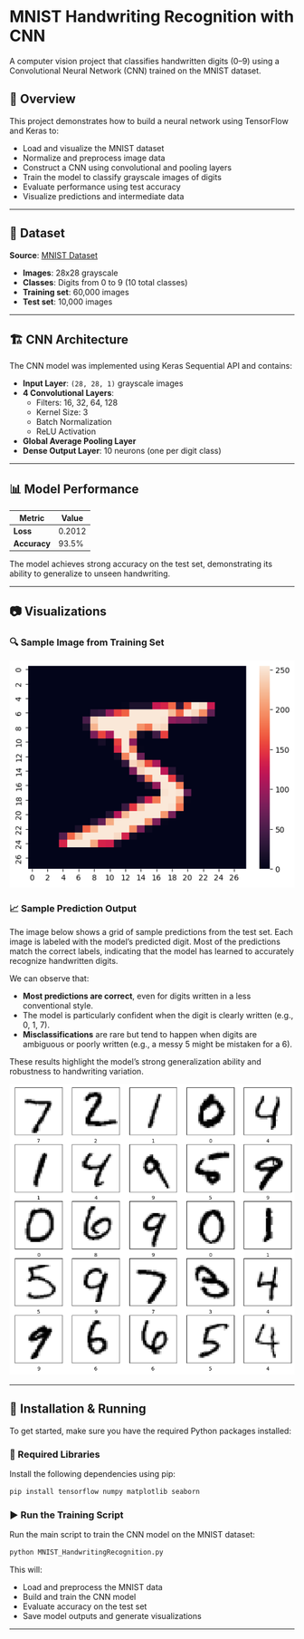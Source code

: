# MNIST Handwriting Recognition with CNN

A computer vision project that classifies handwritten digits (0–9) using a Convolutional Neural Network (CNN) trained on the MNIST dataset. 

## 🧠 Overview

This project demonstrates how to build a neural network using TensorFlow and Keras to:

- Load and visualize the MNIST dataset
- Normalize and preprocess image data
- Construct a CNN using convolutional and pooling layers
- Train the model to classify grayscale images of digits
- Evaluate performance using test accuracy
- Visualize predictions and intermediate data

---

## 📁 Dataset

**Source**: [MNIST Dataset](https://www.kaggle.com/datasets/hojjatk/mnist-dataset)

- **Images**: 28x28 grayscale
- **Classes**: Digits from 0 to 9 (10 total classes)
- **Training set**: 60,000 images
- **Test set**: 10,000 images

---

## 🏗️ CNN Architecture

The CNN model was implemented using Keras Sequential API and contains:

- **Input Layer**: `(28, 28, 1)` grayscale images
- **4 Convolutional Layers**:
  - Filters: 16, 32, 64, 128
  - Kernel Size: 3
  - Batch Normalization
  - ReLU Activation
- **Global Average Pooling Layer**
- **Dense Output Layer**: 10 neurons (one per digit class)

---

## 📊 Model Performance

| Metric     | Value      |
|------------|------------|
| **Loss**   | 0.2012     |
| **Accuracy** | 93.5%     |

The model achieves strong accuracy on the test set, demonstrating its ability to generalize to unseen handwriting.

---

## 📷 Visualizations

### 🔍 Sample Image from Training Set

![sample_image](./training_data_example.png)

### 📈 Sample Prediction Output

The image below shows a grid of sample predictions from the test set. Each image is labeled with the model’s predicted digit. Most of the predictions match the correct labels, indicating that the model has learned to accurately recognize handwritten digits.

We can observe that:

- **Most predictions are correct**, even for digits written in a less conventional style.
- The model is particularly confident when the digit is clearly written (e.g., 0, 1, 7).
- **Misclassifications** are rare but tend to happen when digits are ambiguous or poorly written (e.g., a messy 5 might be mistaken for a 6).

These results highlight the model’s strong generalization ability and robustness to handwriting variation.

![predictions](./predictions_on_test_set.png)

---

## 🚀 Installation & Running

To get started, make sure you have the required Python packages installed:

### 🧪 Required Libraries

Install the following dependencies using pip:

```bash
pip install tensorflow numpy matplotlib seaborn
```

### ▶️ Run the Training Script

Run the main script to train the CNN model on the MNIST dataset:

```bash
python MNIST_HandwritingRecognition.py
```

This will:

- Load and preprocess the MNIST data
- Build and train the CNN model
- Evaluate accuracy on the test set
- Save model outputs and generate visualizations

---
